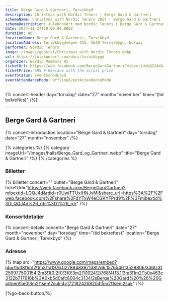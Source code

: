 ```yaml
---
title: Berge Gard & Gartneri, Tørvikbyd
description: Christmas with Nordic Tenors | Berge Gard & Gartneri
schemaName: Christmas with Nordic Tenors 2024 | Berge Gard & Gartneri
schemaDescription: Julekonsert med Nordic Tenors i Berge Gard & Gartneri
date: 2024-11-27T19:00:00.000Z
duration: 80
locationName: Berge Gard & Gartneri, Tørvikbyd
locationAddress: Tørvikbygdvegen 215, 5620 Tørvikbygd, Norway
performer: Nordic Tenors
image: /images/general/Christmas_with_Nordic_Tenors.webp
url: https://julekonsert.com/docs/torvikbygd
organizer: Nordic Moments AS
ticketUrl: https://web.facebook.com/BergeGardGartneri?mibextid=LQQJ4d&rdid=r0UwiTTUxIHNJvMi&share_url=https%3A%2F%2Fweb.facebook.com%2Fshare%2FdYTxW4eCGKYFPrd9%2F%3Fmibextid%3DLQQJ4d%26_rdc%3D1%26_rdr
ticketPrice: 595 # Replace with the actual price
eventStatus: EventScheduled
eventAttendanceMode: OfflineEventAttendanceMode
---
```


{% concert-header day="torsdag" date="27" month="november" time="(tid bekreftes)" /%}

---

## Berge Gard & Gartneri

{% concert-introduction location="Berge Gard & Gartneri" day="torsdag" date="27" month="november" /%}

{% categories %}
{% category imageUrl="/images/halls/Berge_Gard_og_Gartneri.webp" title="Berge Gard & Gartneri" /%}
{% /categories %}

### Billetter

{% billetter concert="" outlet="Berge Gard & Gartneri" ticketUrl="https://web.facebook.com/BergeGardGartneri?mibextid=LQQJ4d&rdid=r0UwiTTUxIHNJvMi&share_url=https%3A%2F%2Fweb.facebook.com%2Fshare%2FdYTxW4eCGKYFPrd9%2F%3Fmibextid%3DLQQJ4d%26_rdc%3D1%26_rdr" /%}

### Konsertdetaljer

{% concert-details concert="Berge Gard & Gartneri" date="27" month="november" day="torsdag" time="(tid bekreftes)" location="Berge Gard & Gartneri, Tørvikbyd" /%}

### Adresse

{% map src="https://www.google.com/maps/embed?pb=!1m18!1m12!1m3!1d1976.0278948397138!2d6.157654613529806!3d60.31259977500154!2m3!1f0!2f0!3f0!3m2!1i1024!2i768!4f13.1!3m3!1m2!1s0x463c3132b717616b%3A0xb5d0afc6004c3134!2sBerge%20Gard%20%26%20Gartneri!5e0!3m2!1sen!2suk!4v1721824268204!5m2!1sen!2suk" /%}

{%go-back-button/%}
